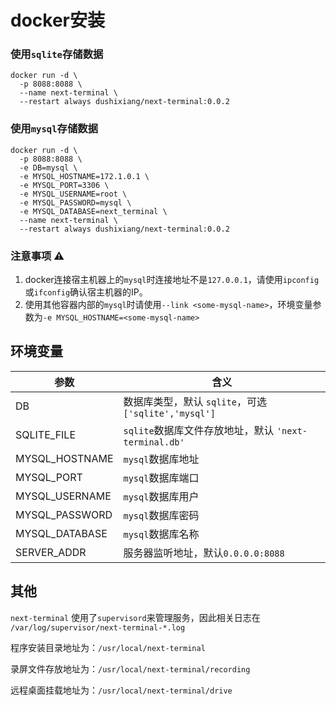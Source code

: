 # docker安装

### 使用`sqlite`存储数据

```shell
docker run -d \
  -p 8088:8088 \
  --name next-terminal \
  --restart always dushixiang/next-terminal:0.0.2
```

### 使用`mysql`存储数据

```shell
docker run -d \
  -p 8088:8088 \
  -e DB=mysql \
  -e MYSQL_HOSTNAME=172.1.0.1 \
  -e MYSQL_PORT=3306 \
  -e MYSQL_USERNAME=root \
  -e MYSQL_PASSWORD=mysql \
  -e MYSQL_DATABASE=next_terminal \
  --name next-terminal \
  --restart always dushixiang/next-terminal:0.0.2
```

### 注意事项 ⚠️
1. docker连接宿主机器上的`mysql`时连接地址不是`127.0.0.1`，请使用`ipconfig`或`ifconfig`确认宿主机器的IP。
2. 使用其他容器内部的`mysql`时请使用`--link <some-mysql-name>`，环境变量参数为`-e MYSQL_HOSTNAME=<some-mysql-name>`

## 环境变量

| 参数  | 含义  |
|---|---|
|  DB |  数据库类型，默认 `sqlite`，可选`['sqlite','mysql']` |
| SQLITE_FILE  |  `sqlite`数据库文件存放地址，默认 `'next-terminal.db'` |
| MYSQL_HOSTNAME  |  `mysql`数据库地址 |
| MYSQL_PORT  |  `mysql`数据库端口 |
| MYSQL_USERNAME  |  `mysql`数据库用户 |
| MYSQL_PASSWORD  |  `mysql`数据库密码 |
| MYSQL_DATABASE  |  `mysql`数据库名称 |
| SERVER_ADDR  |  服务器监听地址，默认`0.0.0.0:8088` |

## 其他
`next-terminal` 使用了`supervisord`来管理服务，因此相关日志在 `/var/log/supervisor/next-terminal-*.log`

程序安装目录地址为：`/usr/local/next-terminal`

录屏文件存放地址为：`/usr/local/next-terminal/recording`

远程桌面挂载地址为：`/usr/local/next-terminal/drive`